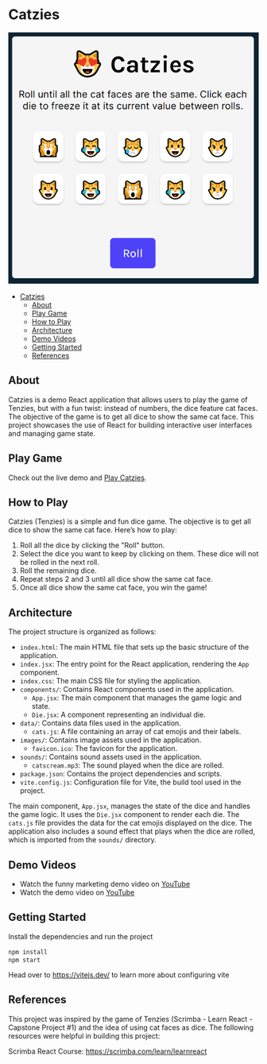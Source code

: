 # Catzies

![Catzies Demo Picture](./images/demo.png)

- [Catzies](#catzies)
  - [About](#about)
  - [Play Game](#play-game)
  - [How to Play](#how-to-play)
  - [Architecture](#architecture)
  - [Demo Videos](#demo-videos)
  - [Getting Started](#getting-started)
  - [References](#references)

## About
Catzies is a demo React application that allows users to play the game of Tenzies, but with a fun twist: instead of numbers, the dice feature cat faces. The objective of the game is to get all dice to show the same cat face. This project showcases the use of React for building interactive user interfaces and managing game state.

## Play Game
Check out the live demo and [Play Catzies](https://kathleenwest.github.io/catzies-react/).

## How to Play
Catzies (Tenzies) is a simple and fun dice game. The objective is to get all dice to show the same cat face. Here’s how to play:

1. Roll all the dice by clicking the "Roll" button.
2. Select the dice you want to keep by clicking on them. These dice will not be rolled in the next roll.
3. Roll the remaining dice.
4. Repeat steps 2 and 3 until all dice show the same cat face.
5. Once all dice show the same cat face, you win the game!

## Architecture

The project structure is organized as follows:

- `index.html`: The main HTML file that sets up the basic structure of the application.
- `index.jsx`: The entry point for the React application, rendering the `App` component.
- `index.css`: The main CSS file for styling the application.
- `components/`: Contains React components used in the application.
  - `App.jsx`: The main component that manages the game logic and state.
  - `Die.jsx`: A component representing an individual die.
- `data/`: Contains data files used in the application.
  - `cats.js`: A file containing an array of cat emojis and their labels.
- `images/`: Contains image assets used in the application.
  - `favicon.ico`: The favicon for the application.
- `sounds/`: Contains sound assets used in the application.
  - `catscream.mp3`: The sound played when the dice are rolled.
- `package.json`: Contains the project dependencies and scripts.
- `vite.config.js`: Configuration file for Vite, the build tool used in the project.

The main component, `App.jsx`, manages the state of the dice and handles the game logic. It uses the `Die.jsx` component to render each die. The `cats.js` file provides the data for the cat emojis displayed on the dice. The application also includes a sound effect that plays when the dice are rolled, which is imported from the `sounds/` directory.

## Demo Videos
- Watch the funny marketing demo video on [YouTube](https://www.youtube.com/shorts/SmXuD14_zDE "Catzies Funny Marketing Demo Video")
- Watch the demo video on [YouTube](https://www.youtube.com/watch?v=0R20xf9SZQ0 "Catzies Demo Video")

## Getting Started
Install the dependencies and run the project
```
npm install
npm start
```

Head over to https://vitejs.dev/ to learn more about configuring vite

## References
This project was inspired by the game of Tenzies (Scrimba - Learn React - Capstone Project #1) and the idea of using cat faces as dice. The following resources were helpful in building this project:

Scrimba React Course: https://scrimba.com/learn/learnreact
